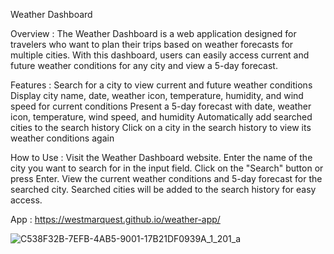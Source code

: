 Weather Dashboard

Overview : 
The Weather Dashboard is a web application designed for travelers who want to plan their trips based on weather forecasts for multiple cities. With this dashboard, users can easily access current and future weather conditions for any city and view a 5-day forecast.

Features : 
Search for a city to view current and future weather conditions
Display city name, date, weather icon, temperature, humidity, and wind speed for current conditions
Present a 5-day forecast with date, weather icon, temperature, wind speed, and humidity
Automatically add searched cities to the search history
Click on a city in the search history to view its weather conditions again

How to Use : 
Visit the Weather Dashboard website.
Enter the name of the city you want to search for in the input field.
Click on the "Search" button or press Enter.
View the current weather conditions and 5-day forecast for the searched city.
Searched cities will be added to the search history for easy access.

App : https://westmarquest.github.io/weather-app/


![C538F32B-7EFB-4AB5-9001-17B21DF0939A_1_201_a](https://github.com/westmarquest/weather-app/assets/153345373/8826353a-e37c-4c0a-8892-030dfb6bde67)
